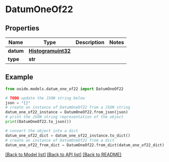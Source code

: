 # DatumOneOf22


## Properties

Name | Type | Description | Notes
------------ | ------------- | ------------- | -------------
**datum** | [**Histogramuint32**](Histogramuint32.md) |  | 
**type** | **str** |  | 

## Example

```python
from oxide.models.datum_one_of22 import DatumOneOf22

# TODO update the JSON string below
json = "{}"
# create an instance of DatumOneOf22 from a JSON string
datum_one_of22_instance = DatumOneOf22.from_json(json)
# print the JSON string representation of the object
print(DatumOneOf22.to_json())

# convert the object into a dict
datum_one_of22_dict = datum_one_of22_instance.to_dict()
# create an instance of DatumOneOf22 from a dict
datum_one_of22_from_dict = DatumOneOf22.from_dict(datum_one_of22_dict)
```
[[Back to Model list]](../README.md#documentation-for-models) [[Back to API list]](../README.md#documentation-for-api-endpoints) [[Back to README]](../README.md)


